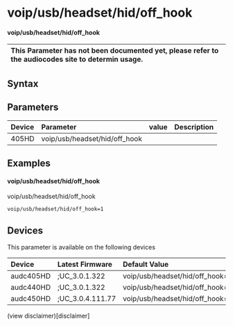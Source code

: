 ﻿---
description: voip/usb/headset/hid/off_hook
search: false
---

# voip/usb/headset/hid/off_hook

#### voip/usb/headset/hid/off_hook


| This Parameter has not been documented yet, please refer to the audiocodes site to determin usage.  | 
| :--- |

## Syntax

## Parameters
|Device|Parameter|value|Description|
|:---|:---|:---|:---|
| 405HD | voip/usb/headset/hid/off_hook |  |  |

## Examples
#### voip/usb/headset/hid/off_hook

voip/usb/headset/hid/off_hook

```
voip/usb/headset/hid/off_hook=1
```

## Devices
This parameter is available on the following devices

| Device | Latest Firmware | Default Value |
|:---|:---|:---|
| audc405HD | ;UC_3.0.1.322 | voip/usb/headset/hid/off_hook=1 
| audc440HD | ;UC_3.0.1.322 | voip/usb/headset/hid/off_hook=1 
| audc450HD | ;UC_3.0.4.111.77 | voip/usb/headset/hid/off_hook=1 

(view disclaimer)[disclaimer]
